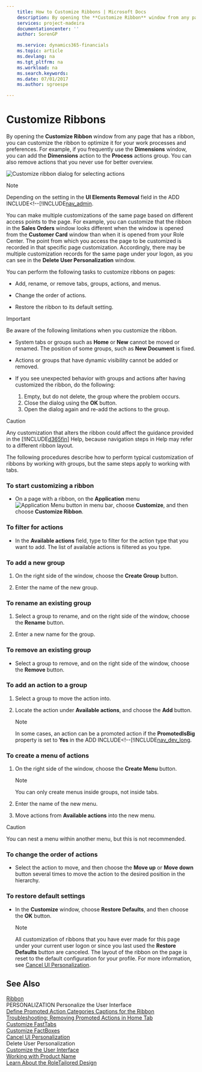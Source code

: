 ```yaml
---
    title: How to Customize Ribbons | Microsoft Docs
    description: By opening the **Customize Ribbon** window from any page that has a ribbon, you can customize the ribbon to optimize it for your work processes and preferences. For example, if you frequently use the **Dimensions** window, you can add the **Dimensions** action to the **Process** actions group. You can also remove actions that you never use for better overview.
    services: project-madeira
    documentationcenter: ''
    author: SorenGP

    ms.service: dynamics365-financials
    ms.topic: article
    ms.devlang: na
    ms.tgt_pltfrm: na
    ms.workload: na
    ms.search.keywords:
    ms.date: 07/01/2017
    ms.author: sgroespe

---
```

# Customize Ribbons
By opening the **Customize Ribbon** window from any page that has a ribbon, you can customize the ribbon to optimize it for your work processes and preferences. For example, if you frequently use the **Dimensions** window, you can add the **Dimensions** action to the **Process** actions group. You can also remove actions that you never use for better overview.  
  
 ![Customize ribbon dialog for selecting actions](../media/rtc_customizeribbon.png "RTC_CustomizeRibbon")  
  
> [!NOTE]  
>  Depending on the setting in the **UI Elements Removal** field in the ADD INCLUDE<!--[!INCLUDE[nav_admin](../../includes/How%20to:%20Specify%20When%20UI%20Elements%20Are%20Removed.md).  
  
 You can make multiple customizations of the same page based on different access points to the page. For example, you can customize that the ribbon in the **Sales Orders** window looks different when the window is opened from the **Customer Card** window than when it is opened from your Role Center. The point from which you access the page to be customized is recorded in that specific page customization. Accordingly, there may be multiple customization records for the same page under your logon, as you can see in the **Delete User Personalization** window.  
  
 You can perform the following tasks to customize ribbons on pages:  
  
-   Add, rename, or remove tabs, groups, actions, and menus.  
  
-   Change the order of actions.  
  
-   Restore the ribbon to its default setting.  
  
> [!IMPORTANT]  
>  Be aware of the following limitations when you customize the ribbon.  
>   
>  -   System tabs or groups such as **Home** or **New** cannot be moved or renamed. The position of some groups, such as **New Document** is fixed.  
> -   Actions or groups that have dynamic visibility cannot be added or removed.  
> -   If you see unexpected behavior with groups and actions after having customized the ribbon, do the following:  
>   
>      1.  Empty, but do not delete, the group where the problem occurs.  
>     2.  Close the dialog using the **OK** button.  
>     3.  Open the dialog again and re-add the actions to the group.  
  
> [!CAUTION]  
>  Any customization that alters the ribbon could affect the guidance provided in the [!INCLUDE[d365fin](includes/d365fin_md.md)] Help, because navigation steps in Help may refer to a different ribbon layout.  
  
 The following procedures describe how to perform typical customization of ribbons by working with groups, but the same steps apply to working with tabs.  
  
### To start customizing a ribbon  
  
-   On a page with a ribbon, on the **Application** menu ![Application Menu button in menu bar](../media/applicationmenuicon.png "ApplicationMenuIcon"), choose **Customize**, and then choose **Customize Ribbon**.  
  
### To filter for actions  
  
-   In the **Available actions** field, type to filter for the action type that you want to add. The list of available actions is filtered as you type.  
  
### To add a new group  
  
1.  On the right side of the window, choose the **Create Group** button.  
  
2.  Enter the name of the new group.  
  
### To rename an existing group  
  
1.  Select a group to rename, and on the right side of the window, choose the **Rename** button.  
  
2.  Enter a new name for the group.  
  
### To remove an existing group  
  
-   Select a group to remove, and on the right side of the window, choose the **Remove** button.  
  
### To add an action to a group  
  
1.  Select a group to move the action into.  
  
2.  Locate the action under **Available actions**, and choose the **Add** button.  
  
    > [!NOTE]  
    >  In some cases, an action can be a promoted action if the **PromotedIsBig** property is set to **Yes** in the ADD INCLUDE<!--[!INCLUDE[nav_dev_long](../../includes/How%20to:%20Promote%20Actions%20on%20Pages.md).  
  
### To create a menu of actions  
  
1.  On the right side of the window, choose the **Create Menu** button.  
  
    > [!NOTE]  
    >  You can only create menus inside groups, not inside tabs.  
  
2.  Enter the name of the new menu.  
  
3.  Move actions from **Available actions** into the new menu.  
  
> [!CAUTION]  
>  You can nest a menu within another menu, but this is not recommended.  
  
### To change the order of actions  
  
-   Select the action to move, and then choose the **Move up** or **Move down** button several times to move the action to the desired position in the hierarchy.  
  
### To restore default settings  
  
-   In the **Customize** window, choose **Restore Defaults**, and then choose the **OK** button.  
  
    > [!NOTE]  
    >  All customization of ribbons that you have ever made for this page under your current user logon or since you last used the **Restore Defaults** button are canceled. The layout of the ribbon on the page is reset to the default configuration for your profile. For more information, see [Cancel UI Personalization](../how-to-cancel-ui-personalization.md).  
  
## See Also  
 [Ribbon](../ribbon.md)   
 PERSONALIZATION Personalize the User Interface   
 [Define Promoted Action Categories Captions for the Ribbon](../How%20to:%20Define%20Promoted%20Action%20Categories%20Captions%20for%20the%20Ribbon.md)   
 [Troubleshooting: Removing Promoted Actions in Home Tab](../troubleshooting-removing-promoted-actions-in-home-tab.md)   
 [Customize FastTabs](../how-to-customize-fasttabs.md)   
 [Customize FactBoxes](../how-to-customize-factboxes.md)   
 [Cancel UI Personalization](../how-to-cancel-ui-personalization.md)   
 Delete User Personalization   
 [Customize the User Interface](../customize-the-user-interface.md)   
 [Working with Product Name](../working-with-$-p_1-product-name-$-.md)   
 [Learn About the RoleTailored Design](../learn-about-the-roletailored-design.md)
